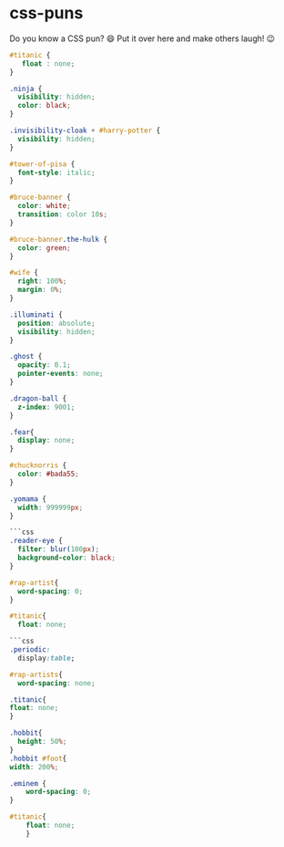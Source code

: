 # css-puns

Do you know a CSS pun? 😄 Put it over here and make others laugh! 😉

```css
#titanic {
   float : none;
}
```

```css
.ninja {
  visibility: hidden;
  color: black;
}
```

```css
.invisibility-cloak + #harry-potter {
  visibility: hidden;
}
```

```css
#tower-of-pisa {
  font-style: italic;
}
```

```css
#bruce-banner {
  color: white;
  transition: color 10s;
}

#bruce-banner.the-hulk {
  color: green;
}
```

```css
#wife {
  right: 100%;
  margin: 0%;
}
```

```css
.illuminati {
  position: absolute;
  visibility: hidden;
}
```

```css
.ghost {
  opacity: 0.1;
  pointer-events: none;
}
```

```css
.dragon-ball {
  z-index: 9001;
}
```

```css
.fear{
  display: none;
}
```


```css
#chucknorris {
  color: #bada55;
}
```

```css
.yomama {
  width: 999999px;
}

```css
.reader-eye {
  filter: blur(100px);
  background-color: black;
}
```

```css
#rap-artist{
  word-spacing: 0;
}
```

```css
#titanic{
  float: none;

```css
.periodic:
  display:table;
```

```css
#rap-artists{
  word-spacing: none;
```

```css
.titanic{
float: none;
}
```

```css
.hobbit{
  height: 50%;
}
.hobbit #foot{
width: 200%;
```

```css
.eminem {
	word-spacing: 0;
}
```

```css
#titanic{
    float: none;
    }
```
